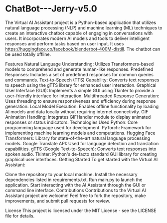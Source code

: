 # ChatBot---Jerry-v5.0
The Virtual AI Assistant project is a Python-based application that utilizes natural language processing (NLP) and machine learning (ML) techniques to create an interactive chatbot capable of engaging in conversations with users. It incorporates modern AI models and tools to deliver intelligent responses and perform tasks based on user input. It uses https://huggingface.co/facebook/blenderbot-400M-distill. The chatbot can be used totally offline. 


Features
Natural Language Understanding: Utilizes Transformers-based models to comprehend and generate human-like responses.
Predefined Responses: Includes a set of predefined responses for common queries and commands.
Text-to-Speech (TTS) Capability: Converts text responses to speech using the gTTS library for enhanced user interaction.
Graphical User Interface (GUI): Implements a simple GUI using Tkinter to provide a user-friendly interface for interaction.
Multithreaded Response Generation: Uses threading to ensure responsiveness and efficiency during response generation.
Local Model Execution: Enables offline functionality by loading AI models and data locally without requiring internet connectivity.
GIF Animation Handling: Integrates GIFHandler module to display animated responses or status indicators.
Technologies Used
Python: Core programming language used for development.
PyTorch: Framework for implementing machine learning models and computations.
Hugging Face Transformers: Library for state-of-the-art natural language processing models.
Google Translate API: Used for language detection and translation capabilities.
gTTS (Google Text-to-Speech): Converts text responses into spoken audio.
Tkinter: Python's de-facto standard GUI library for creating graphical user interfaces.
Getting Started
To get started with the Virtual AI Assistant:

Clone the repository to your local machine.
Install the necessary dependencies listed in requirements.txt.
Run main.py to launch the application.
Start interacting with the AI Assistant through the GUI or command line interface.
Contributions
Contributions to the Virtual AI Assistant project are welcome! Feel free to fork the repository, make improvements, and submit pull requests for review.

License
This project is licensed under the MIT License - see the LICENSE file for details.


